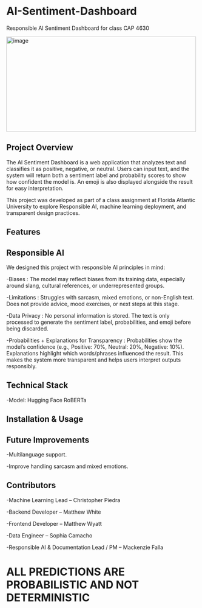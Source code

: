 # AI-Sentiment-Dashboard
Responsible AI Sentiment Dashboard for class CAP 4630



<img width="500" height="250" alt="image" src="https://github.com/user-attachments/assets/f55676d8-d356-4228-a92b-b2281a99985e" /> 

## Project Overview
The AI Sentiment Dashboard is a web application that analyzes text and classifies it as positive, negative, or neutral. Users can input text, and the system will return both a sentiment label and probability scores to show how confident the model is. An emoji is also displayed alongside the result for easy interpretation.

This project was developed as part of a class assignment at Florida Atlantic University to explore Responsible AI, machine learning deployment, and transparent design practices.

## Features


## Responsible AI 
We designed this project with responsible AI principles in mind:

-Biases :
The model may reflect biases from its training data, especially around slang, cultural references, or underrepresented groups.

-Limitations :
Struggles with sarcasm, mixed emotions, or non-English text.
Does not provide advice, mood exercises, or next steps at this stage.

-Data Privacy :
No personal information is stored. The text is only processed to generate the sentiment label, probabilities, and emoji before being discarded.

-Probabilities + Explanations for Transparency :
Probabilities show the model’s confidence (e.g., Positive: 70%, Neutral: 20%, Negative: 10%).
Explanations highlight which words/phrases influenced the result.
This makes the system more transparent and helps users interpret outputs responsibly.

## Technical Stack
-Model: Hugging Face RoBERTa

## Installation & Usage


## Future Improvements
-Multilanguage support.

-Improve handling sarcasm and mixed emotions.

## Contributors 

-Machine Learning Lead – Christopher Piedra

-Backend Developer – Matthew White

-Frontend Developer – Matthew Wyatt

-Data Engineer – Sophia Camacho

-Responsible AI & Documentation Lead / PM – Mackenzie Falla

# ALL PREDICTIONS ARE PROBABILISTIC AND NOT DETERMINISTIC
